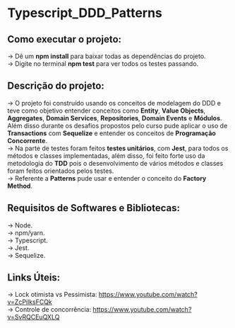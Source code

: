 # Typescript_DDD_Patterns  

## Como executar o projeto:   
 
-> Dê um **npm install** para baixar todas as dependências do projeto.  
-> Digite no terminal **npm test** para ver todos os testes passando.   
  
## Descrição do projeto:  

-> O projeto foi construído usando os conceitos de modelagem do DDD e teve como objetivo
entender conceitos como **Entity**, **Value Objects**, **Aggregates**, **Domain Services**,
**Repositories**, **Domain Events** e **Módulos**. Além disso durante os desafios propostos
pelo curso pude aplicar o uso de **Transactions** com **Sequelize** e entender os conceitos de **Programação Concorrente**.     
-> Na parte de testes foram feitos **testes unitários**, com **Jest**, para todos os métodos 
e classes implementadas, além disso, foi feito forte uso da metodologia do **TDD** pois o desenvolvimento de vários métodos e classes foram feitos orientados pelos testes.    
-> Referente a **Patterns** pude usar e entender o conceito do **Factory Method**.         
 
## Requisitos de Softwares e Bibliotecas:  

-> Node.  
-> npm/yarn.    
-> Typescript.     
-> Jest.  
-> Sequelize.      

## Links Úteis:    

-> Lock otimista vs Pessimista: https://www.youtube.com/watch?v=ZcPilksFCQk   
-> Controle de concorrência: https://www.youtube.com/watch?v=SvRQCEuQXLQ    

